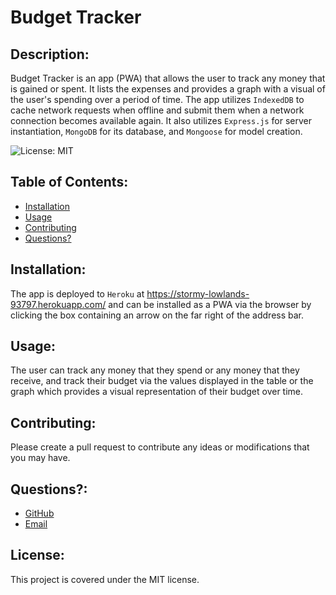   # Budget Tracker
  

  
  ## Description: 

  Budget Tracker is an app (PWA) that allows the user to track any money that is gained or spent. It lists the expenses and provides a graph with a visual of the user's spending over a period of time. The app utilizes `IndexedDB` to cache network requests when offline and submit them when a network connection becomes available again. It also utilizes `Express.js` for server instantiation, `MongoDB` for its database, and `Mongoose` for model creation.
  

  ![License: MIT](https://img.shields.io/badge/License-MIT-yellow.svg) 

  ## Table of Contents:
  * [Installation](#installation)
  * [Usage](#usage)
  * [Contributing](#contributing)
  * [Questions?](#questions)
  
  ## Installation: 
 
  The app is deployed to `Heroku` at https://stormy-lowlands-93797.herokuapp.com/ and can be installed as a PWA via the browser by clicking the box containing an arrow on the far right of the address bar.
  

  
  ## Usage: 

  The user can track any money that they spend or any money that they receive, and track their budget via the values displayed in the table or the graph which provides a visual representation of their budget over time. 
  

  
  ## Contributing: 

  Please create a pull request to contribute any ideas or modifications that you may have. 
  

  
  
  ## Questions?:
  * <a href="https://github.com/gwarzecha" target="_blank">GitHub</a>
  * <a href="mailto: gmwarzecha@tutanota.com" target="_blank">Email</a>
  
  ## License: 

  This project is covered under the MIT license.
  